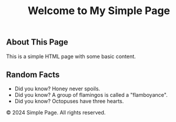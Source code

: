 <!DOCTYPE html>
<html lang="en">
<head>
    <meta charset="UTF-8">
    <meta name="viewport" content="width=device-width, initial-scale=1.0">
    <title>Simple HTML Page</title>
</head>
<body>
    <header>
        <h1>Welcome to My Simple Page</h1>
    </header>
    <div class="content">
        <div class="box">
            <h2>About This Page</h2>
            <p>This is a simple HTML page with some basic content.</p>
        </div>
        <div class="box">
            <h2>Random Facts</h2>
            <ul>
                <li>Did you know? Honey never spoils.</li>
                <li>Did you know? A group of flamingos is called a "flamboyance".</li>
                <li>Did you know? Octopuses have three hearts.</li>
            </ul>
        </div>
    </div>
    <footer>
        <p>&copy; 2024 Simple Page. All rights reserved.</p>
    </footer>
</body>
</html>

